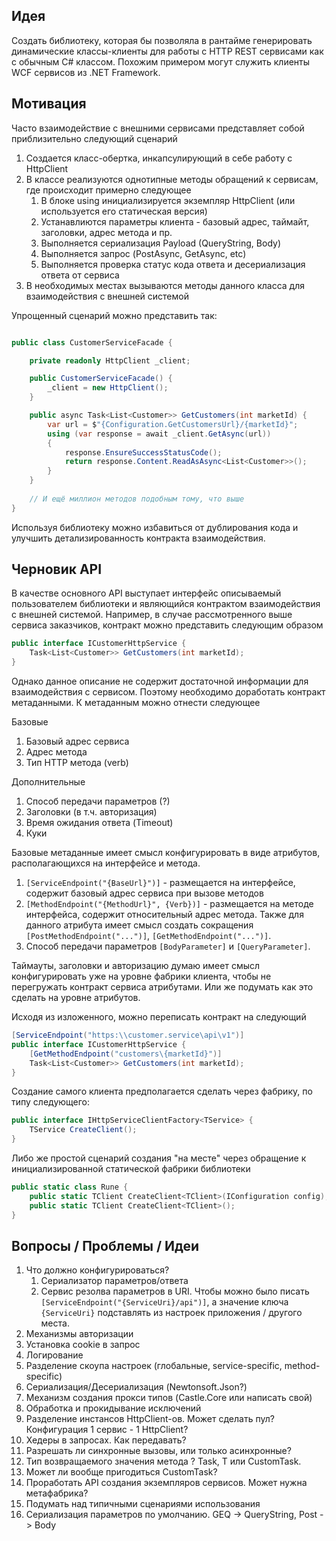 ## Идея
Создать библиотеку, которая бы позволяла в рантайме генерировать динамические классы-клиенты для работы с HTTP REST сервисами как с обычным C# классом. Похожим примером могут служить клиенты WCF сервисов из .NET Framework.

## Мотивация
Часто взаимодействие с внешними сервисами представляет собой приблизительно следующий сценарий
1. Создается класс-обертка, инкапсулирующий в себе работу с HttpClient
2. В классе реализуются однотипные методы обращений к сервисам, где происходит примерно следующее 
   1) В блоке using инициализируется экземпляр HttpClient (или используется его статическая версия)
   2) Устанавлиются параметры клиента - базовый адрес, таймайт, заголовки, адрес метода и пр. 
   3) Выполняется сериализация Payload (QueryString, Body)
   4) Выполняется запрос (PostAsync, GetAsync, etc)
   5) Выполняется проверка статус кода ответа и десериализация ответа от сервиса
3. В необходимых местах вызываются методы данного класса для взаимодействия с внешней системой

Упрощенный сценарий можно представить так:
```csharp

public class CustomerServiceFacade {

    private readonly HttpClient _client;

    public CustomerServiceFacade() {
        _client = new HttpClient();
    }

    public async Task<List<Customer>> GetCustomers(int marketId) {
        var url = $"{Configuration.GetCustomersUrl}/{marketId}";
        using (var response = await _client.GetAsync(url)) 
        {
            response.EnsureSuccessStatusCode();
            return response.Content.ReadAsAsync<List<Customer>>();
        }
    }
    
    // И ещё миллион методов подобным тому, что выше
}
```
Используя библиотеку можно избавиться от дублирования кода и улучшить детализированность контракта взаимодействия.

## Черновик API
В качестве основного API выступает интерфейс описываемый пользователем библиотеки и являющийся контрактом взаимодействия с внешней системой. Например, в случае рассмотренного выше сервиса заказчиков, контракт можно представить следующим образом

```csharp
public interface ICustomerHttpService {
    Task<List<Customer>> GetCustomers(int marketId);
}
```

Однако данное описание не содержит достаточной информации для взаимодействия с сервисом. Поэтому необходимо доработать контракт метаданными. К метаданным можно отнести следующее

Базовые
1) Базовый адрес сервиса
2) Адрес метода
3) Тип HTTP метода (verb)

Дополнительные
1) Способ передачи параметров (?)
2) Заголовки (в т.ч. авторизация)
3) Время ожидания ответа (Timeout)
4) Куки

Базовые метаданные имеет смысл конфигурировать в виде атрибутов, располагающихся на интерфейсе и метода. 
1) ```[ServiceEndpoint("{BaseUrl}")]``` - размещается на интерфейсе, содержит базовый адрес сервиса при вызове методов
2) ```[MethodEndpoint("{MethodUrl}", {Verb})]``` - размещается на методе интерфейса, содержит относительный адрес метода. Также для данного атрибута имеет смысл создать сокращения ```[PostMethodEndpoint("...")]```, ```[GetMethodEndpoint("...")]```.
3) Способ передачи параметров ```[BodyParameter]``` и ```[QueryParameter]```.

Таймауты, заголовки и авторизацию думаю имеет смысл конфигурировать уже на уровне фабрики клиента, чтобы не перегружать контракт сервиса атрибутами. Или же подумать как это сделать на уровне атрибутов.

Исходя из изложенного, можно переписать контракт на следующий
```csharp
[ServiceEndpoint("https:\\customer.service\api\v1")]
public interface ICustomerHttpService {
    [GetMethodEndpoint("customers\{marketId}")]
    Task<List<Customer>> GetCustomers(int marketId);
}
```

Создание самого клиента предполагается сделать через фабрику, по типу следующего:
```csharp
public interface IHttpServiceClientFactory<TService> {
    TService CreateClient();
}
```
Либо же простой сценарий создания "на месте" через обращение к инициализированной статической фабрики библиотеки
```csharp
public static class Rune {
    public static TClient CreateClient<TClient>(IConfiguration config);
    public static TClient CreateClient<TClient>();
}
```

## Вопросы / Проблемы / Идеи
1. Что должно конфигурироваться? 
   1) Сериализатор параметров/ответа
   2) Сервис резолва параметров в URI. Чтобы можно было писать ```[ServiceEndpoint("{ServiceUri}/api")]```, а значение ключа ```{ServiceUri}``` подставлять из настроек приложения / другого места.
2. Механизмы авторизации
3. Установка cookie в запрос
4. Логирование
5. Разделение скоупа настроек (глобальные, service-specific, method-specific)
6. Сериализация/Десериализация (Newtonsoft.Json?)
7. Механизм создания прокси типов (Castle.Core или написать свой)
8. Обработка и прокидывание исключений
9. Разделение инстансов HttpClient-ов. Может сделать пул? Конфигурация 1 сервис - 1 HttpClient?
10. Хедеры в запросах. Как передавать?
11. Разрешать ли синхронные вызовы, или только асинхронные?
12. Тип возвращаемого значения метода ? Task<T>, T или CustomTask<T>. 
13. Может ли вообще пригодиться CustomTask<T>?
14. Проработать API создания экземпляров сервисов. Может нужна метафабрика? 
15. Подумать над типичными сценариями использования
16. Сериализация параметров по умолчанию. GEQ -> QueryString, Post -> Body
